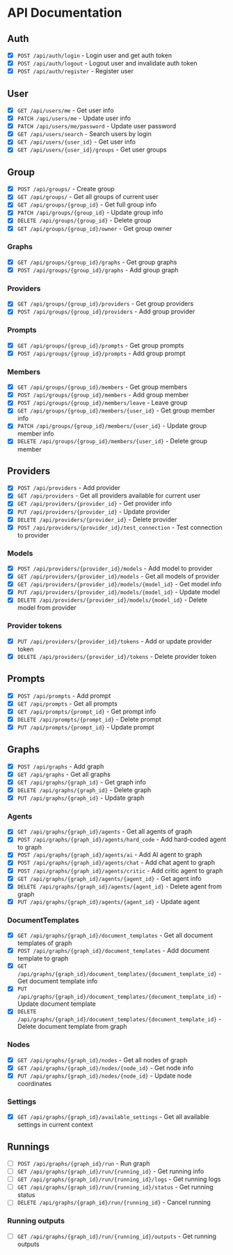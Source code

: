 # API Documentation

## Auth
- [X] `POST /api/auth/login` - Login user and get auth token
- [X] `POST /api/auth/logout` - Logout user and invalidate auth token
- [X] `POST /api/auth/register` - Register user

## User
- [X] `GET /api/users/me` - Get user info
- [X] `PATCH /api/users/me` - Update user info
- [X] `PATCH /api/users/me/password` - Update user password
- [X] `GET /api/users/search` - Search users by login
- [X] `GET /api/users/{user_id}` - Get user info
- [X] `GET /api/users/{user_id}/groups` - Get user groups

## Group
- [X] `POST /api/groups/` - Create group
- [X] `GET /api/groups/` - Get all groups of current user
- [X] `GET /api/groups/{group_id}` - Get full group info
- [X] `PATCH /api/groups/{group_id}` - Update group info
- [X] `DELETE /api/groups/{group_id}` - Delete group
- [X] `GET /api/groups/{group_id}/owner` - Get group owner

### Graphs
- [X] `GET /api/groups/{group_id}/graphs` - Get group graphs
- [X] `POST /api/groups/{group_id}/graphs` - Add group graph

### Providers
- [X] `GET /api/groups/{group_id}/providers` - Get group providers
- [X] `POST /api/groups/{group_id}/providers` - Add group provider

### Prompts
- [X] `GET /api/groups/{group_id}/prompts` - Get group prompts
- [X] `POST /api/groups/{group_id}/prompts` - Add group prompt

### Members
- [X] `GET /api/groups/{group_id}/members` - Get group members
- [X] `POST /api/groups/{group_id}/members` - Add group member
- [X] `POST /api/groups/{group_id}/members/leave` - Leave group
- [X] `GET /api/groups/{group_id}/members/{user_id}` - Get group member info
- [X] `PATCH /api/groups/{group_id}/members/{user_id}` - Update group member info
- [X] `DELETE /api/groups/{group_id}/members/{user_id}` - Delete group member

## Providers
- [X] `POST /api/providers` - Add provider
- [X] `GET /api/providers` - Get all providers available for current user
- [X] `GET /api/providers/{provider_id}` - Get provider info
- [X] `PUT /api/providers/{provider_id}` - Update provider
- [X] `DELETE /api/providers/{provider_id}` - Delete provider
- [X] `POST /api/providers/{provider_id}/test_connection` - Test connection to provider

### Models
- [X] `POST /api/providers/{provider_id}/models` - Add model to provider
- [X] `GET /api/providers/{provider_id}/models` - Get all models of provider
- [X] `GET /api/providers/{provider_id}/models/{model_id}` - Get model info
- [X] `PUT /api/providers/{provider_id}/models/{model_id}` - Update model
- [X] `DELETE /api/providers/{provider_id}/models/{model_id}` - Delete model from provider

### Provider tokens
- [X] `PUT /api/providers/{provider_id}/tokens` - Add or update provider token
- [X] `DELETE /api/providers/{provider_id}/tokens` - Delete provider token

## Prompts
- [X] `POST /api/prompts` - Add prompt
- [X] `GET /api/prompts` - Get all prompts
- [X] `GET /api/prompts/{prompt_id}` - Get prompt info
- [X] `DELETE /api/prompts/{prompt_id}` - Delete prompt
- [X] `PUT /api/prompts/{prompt_id}` - Update prompt

## Graphs
- [X] `POST /api/graphs` - Add graph
- [X] `GET /api/graphs` - Get all graphs
- [X] `GET /api/graphs/{graph_id}` - Get graph info
- [X] `DELETE /api/graphs/{graph_id}` - Delete graph
- [X] `PUT /api/graphs/{graph_id}` - Update graph

### Agents
- [X] `GET /api/graphs/{graph_id}/agents` - Get all agents of graph
- [X] `POST /api/graphs/{graph_id}/agents/hard_code` - Add hard-coded agent to graph
- [X] `POST /api/graphs/{graph_id}/agents/ai` - Add AI agent to graph
- [X] `POST /api/graphs/{graph_id}/agents/chat` - Add chat agent to graph
- [X] `POST /api/graphs/{graph_id}/agents/critic` - Add critic agent to graph
- [X] `GET /api/graphs/{graph_id}/agents/{agent_id}` - Get agent info
- [X] `DELETE /api/graphs/{graph_id}/agents/{agent_id}` - Delete agent from graph
- [X] `PUT /api/graphs/{graph_id}/agents/{agent_id}` - Update agent

### DocumentTemplates
- [X] `GET /api/graphs/{graph_id}/document_templates` - Get all document templates of graph
- [X] `POST /api/graphs/{graph_id}/document_templates` - Add document template to graph
- [X] `GET /api/graphs/{graph_id}/document_templates/{document_template_id}` - Get document template info
- [X] `PUT /api/graphs/{graph_id}/document_templates/{document_template_id}` - Update document template
- [X] `DELETE /api/graphs/{graph_id}/document_templates/{document_template_id}` - Delete document template from graph

### Nodes
- [X] `GET /api/graphs/{graph_id}/nodes` - Get all nodes of graph
- [X] `GET /api/graphs/{graph_id}/nodes/{node_id}` - Get node info
- [X] `PUT /api/graphs/{graph_id}/nodes/{node_id}` - Update node coordinates

### Settings
- [X] `GET /api/graphs/{graph_id}/available_settings` - Get all available settings in current context


## Runnings
- [ ] `POST /api/graphs/{graph_id}/run` - Run graph
- [ ] `GET /api/graphs/{graph_id}/run/{running_id}` - Get running info
- [ ] `GET /api/graphs/{graph_id}/run/{running_id}/logs` - Get running logs
- [ ] `GET /api/graphs/{graph_id}/run/{running_id}/status` - Get running status
- [ ] `DELETE /api/graphs/{graph_id}/run/{running_id}` - Cancel running

### Running outputs
- [ ] `GET /api/graphs/{graph_id}/run/{running_id}/outputs` - Get running outputs
